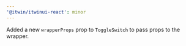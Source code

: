 ```yaml
---
'@itwin/itwinui-react': minor
---
```


Added a new `wrapperProps` prop to `ToggleSwitch` to pass props to the wrapper.
